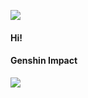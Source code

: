 <p>
  <a href="https://count.himiku.com/"><img src="https://count.himiku.com/get/@github.readme.mikusa?theme=gelbooru"></a>
</p>

#### Hi!


#### Genshin Impact
[![](https://genshin-card.himiku.com/detail/10/5680906.png)](https://genshin-card.himiku.com)
